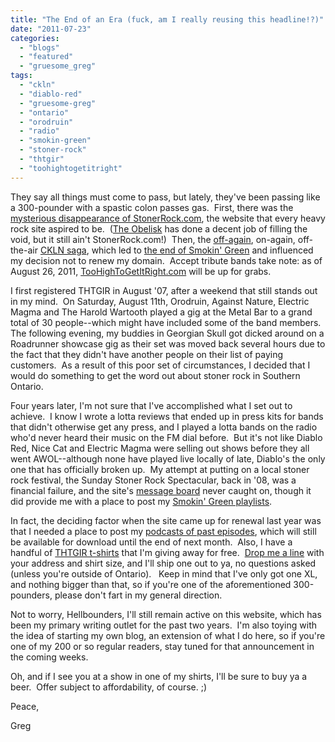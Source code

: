 ```yaml
---
title: "The End of an Era (fuck, am I really reusing this headline!?)"
date: "2011-07-23"
categories: 
  - "blogs"
  - "featured"
  - "gruesome_greg"
tags: 
  - "ckln"
  - "diablo-red"
  - "gruesome-greg"
  - "ontario"
  - "orodruin"
  - "radio"
  - "smokin-green"
  - "stoner-rock"
  - "thtgir"
  - "toohightogetitright"
---
```


They say all things must come to pass, but lately, they've been passing like a 300-pounder with a spastic colon passes gas.  First, there was the [mysterious disappearance of StonerRock.com](http://www.hellbound.ca/2010/12/where-have-you-gone-stonerrock-com/), the website that every heavy rock site aspired to be.  ([The Obelisk](http://www.theobelisk.net/obelisk/) has done a decent job of filling the void, but it still ain't StonerRock.com!)  Then, the [off-again](http://www.hellbound.ca/2011/02/the-end-of-an-era/), on-again, off-the-air [CKLN saga](http://www.hellbound.ca/2011/02/back-from-the-brink-and-back-on-the-air/), which led to [the end of Smokin' Green](http://www.hellbound.ca/2011/04/this-is-the-end-my-friends/) and influenced my decision not to renew my domain.  Accept tribute bands take note: as of August 26, 2011, [TooHighToGetItRight.com](http://www.toohightogetitright.com) will be up for grabs.

I first registered THTGIR in August '07, after a weekend that still stands out in my mind.  On Saturday, August 11th, Orodruin, Against Nature, Electric Magma and The Harold Wartooth played a gig at the Metal Bar to a grand total of 30 people--which might have included some of the band members.  The following evening, my buddies in Georgian Skull got dicked around on a Roadrunner showcase gig as their set was moved back several hours due to the fact that they didn't have another people on their list of paying customers.  As a result of this poor set of circumstances, I decided that I would do something to get the word out about stoner rock in Southern Ontario.

Four years later, I'm not sure that I've accomplished what I set out to achieve.  I know I wrote a lotta reviews that ended up in press kits for bands that didn't otherwise get any press, and I played a lotta bands on the radio who'd never heard their music on the FM dial before.  But it's not like Diablo Red, Nice Cat and Electric Magma were selling out shows before they all went AWOL--although none have played live locally of late, Diablo's the only one that has officially broken up.  My attempt at putting on a local stoner rock festival, the Sunday Stoner Rock Spectacular, back in '08, was a financial failure, and the site's [message board](http://toohightogetitright.darkbb.com/) never caught on, though it did provide me with a place to post my [Smokin' Green playlists](http://toohightogetitright.darkbb.com/f17-smokin-green).

In fact, the deciding factor when the site came up for renewal last year was that I needed a place to post my [podcasts of past episodes](http://www.toohightogetitright.com/smokingreen.html), which will still be available for download until the end of next month.  Also, I have a handful of [THTGIR t-shirts](http://toohightogetitright.com/shirtpic.jpg) that I'm giving away for free.  [Drop me a line](mailto:gruesomegreg@toohightogetitright.com) with your address and shirt size, and I'll ship one out to ya, no questions asked (unless you're outside of Ontario).   Keep in mind that I've only got one XL, and nothing bigger than that, so if you're one of the aforementioned 300-pounders, please don't fart in my general direction.

Not to worry, Hellbounders, I'll still remain active on this website, which has been my primary writing outlet for the past two years.  I'm also toying with the idea of starting my own blog, an extension of what I do here, so if you're one of my 200 or so regular readers, stay tuned for that announcement in the coming weeks.

Oh, and if I see you at a show in one of my shirts, I'll be sure to buy ya a beer.  Offer subject to affordability, of course. ;)

Peace,

Greg
